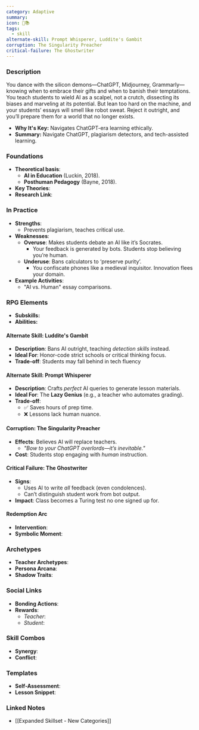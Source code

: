 ```yaml
---
category: Adaptive
summary: 
icon: 🤖📚
tags:
  - skill
alternate-skill: Prompt Whisperer, Luddite's Gambit
corruption: The Singularity Preacher
critical-failure: The Ghostwriter
---
```


### **Description**  
You dance with the silicon demons—ChatGPT, Midjourney, Grammarly—knowing when to embrace their gifts and when to banish their temptations. You teach students to wield AI as a scalpel, not a crutch, dissecting its biases and marveling at its potential. But lean too hard on the machine, and your students’ essays will smell like robot sweat. Reject it outright, and you’ll prepare them for a world that no longer exists.
- **Why It's Key:** Navigates ChatGPT-era learning ethically.
- **Summary:** Navigate ChatGPT, plagiarism detectors, and tech-assisted learning.

### **Foundations**  
- **Theoretical basis**: 
	- **AI in Education** (Luckin, 2018).
	- **Posthuman Pedagogy** (Bayne, 2018).
- **Key Theories**: 
- **Research Link**: 

### **In Practice**  
- **Strengths**:  
	- Prevents plagiarism, teaches critical use.
- **Weaknesses**:  
	- **Overuse**: Makes students debate an AI like it’s Socrates.
		- Your feedback is generated by bots. Students stop believing you’re human.
	- **Underuse**: Bans calculators to ‘preserve purity’.
		- You confiscate phones like a medieval inquisitor. Innovation flees your domain.
- **Example Activities**:  
	- "AI vs. Human" essay comparisons.

### **RPG Elements**  
- **Subskills:**
- **Abilities:**
#### **Alternate Skill: Luddite's Gambit**
- **Description**: Bans AI outright, teaching _detection skills_ instead.
- **Ideal For**: Honor-code strict schools or critical thinking focus.
- **Trade-off**: Students may fall behind in tech fluency
#### **Alternate Skill: Prompt Whisperer**
- **Description**: Crafts _perfect_ AI queries to generate lesson materials.
- **Ideal For**: The **Lazy Genius** (e.g., a teacher who automates grading).
- **Trade-off**:
    - ✅ Saves hours of prep time.
    - ❌ Lessons lack human nuance.
#### **Corruption: The Singularity Preacher**
- **Effects**: Believes AI will replace teachers.
    - _"Bow to your ChatGPT overlords—it’s _inevitable_."_
- **Cost**: Students stop engaging with _human_ instruction.
#### **Critical Failure: The Ghostwriter** 
- **Signs**:
    - Uses AI to write _all_ feedback (even condolences).
    - Can’t distinguish student work from bot output.
- **Impact**: Class becomes a Turing test no one signed up for.
#### **Redemption Arc**  
- **Intervention**: 
- **Symbolic Moment**: 

### **Archetypes**  
- **Teacher Archetypes**: 
- **Persona Arcana**: 
- **Shadow Traits**: 

### **Social Links**  
- **Bonding Actions**: 
- **Rewards**:  
  - *Teacher*: 
  - *Student*: 

### **Skill Combos**  
- **Synergy**: 
- **Conflict**:  

### **Templates**  
- **Self-Assessment**: 
- **Lesson Snippet**: 

### **Linked Notes**  

- [[Expanded Skillset - New Categories]]